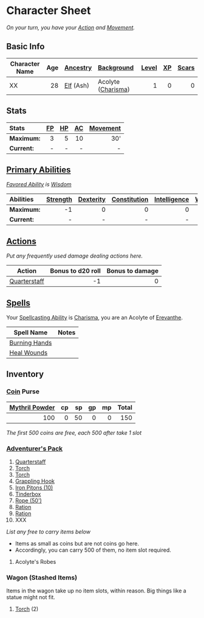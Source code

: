 # Character Sheet

*On your turn, you have your [Action](../../../Game%20Procedures/Core%20Procedures/Action.md) and [Movement](../../../Game%20Procedures/Combat/Movement.md).*
## Basic Info

| Character Name | Age | [Ancestry](../../../Player%20Characters/Ancenstries/Ancestry.md) | [Background](../../../Player%20Characters/Background.md)                           | [Level](../../../Player%20Characters/Derived%20Statistics/Level.md) | [XP](../../../Player%20Characters/Derived%20Statistics/Experience%20Points.md) | [Scars](../../../Player%20Characters/Derived%20Statistics/Scars.md) |
| -------------- | --: | :--------------------------------------------------------------- | :--------------------------------------------------------------------------------- | ------------------------------------------------------------------: | -----------------------------------------------------------------------------: | ------------------------------------------------------------------: |
| XX             |  28 | [Elf](../../../Player%20Characters/Ancenstries/Elf.md) (Ash)     | Acolyte ([Charisma](../../../Player%20Characters/Chosen%20Statistics/Charisma.md)) |                                                                   1 |                                                                              0 |                                                                   0 |

## Stats

| Stats        | [FP](../../../Player%20Characters/Derived%20Statistics/Fatigue%20Points.md) | [HP](../../../Player%20Characters/Derived%20Statistics/Health%20Points.md) | [AC](../../../Player%20Characters/Derived%20Statistics/Armor%20Class.md) | [Movement](../../../Game%20Procedures/Combat/Movement.md) |
| :----------- | --------------------------------------------------------------------------: | -------------------------------------------------------------------------: | -----------------------------------------------------------------------: | -------------------------------------------------: |
| **Maximum:** |                                                                           3 |                                                                          5 |                                                                       10 |                                                30' |
| **Current:** |                                                                           - |                                                                          - |                                                                        - |                                                  - |

## [Primary Abilities](../../../Player%20Characters/Chosen%20Statistics/Ability%20Scores.md)

*[Favored Ability](../../../Player%20Characters/Favored%20Ability.md) is [Wisdom](../../../Player%20Characters/Chosen%20Statistics/Wisdom.md)*

| Abilities    | [Strength](../../../Player%20Characters/Chosen%20Statistics/Strength.md) | [Dexterity](../../../Player%20Characters/Chosen%20Statistics/Dexterity.md) | [Constitution](../../../Player%20Characters/Chosen%20Statistics/Constitution.md) | [Intelligence](../../../Player%20Characters/Chosen%20Statistics/Intelligence.md) | [Wisdom](../../../Player%20Characters/Chosen%20Statistics/Wisdom.md)<br> | [Charisma](../../../Player%20Characters/Chosen%20Statistics/Charisma.md)<br> |
| :----------- | -----------------------------------------------------------------------: | -------------------------------------------------------------------------: | -------------------------------------------------------------------------------: | -------------------------------------------------------------------------------: | -----------------------------------------------------------------------: | ---------------------------------------------------------------------------: |
| **Maximum:** |                                                                       -1 |                                                                          0 |                                                                                0 |                                                                                0 |                                                                        2 |                                                                            2 |
| **Current:** |                                                                        - |                                                                          - |                                                                                - |                                                                                - |                                                                        - |                                                                            - |

## [Actions](../../../Game%20Procedures/Core%20Procedures/Action.md)

*Put any frequently used damage dealing actions here.*

| Action                                                                                                      | Bonus to d20 roll | Bonus to damage |
| ----------------------------------------------------------------------------------------------------------- | ----------------: | --------------: |
| [Quarterstaff](../../../Items%20and%20Gear/Weapons/Melee%20Weapons/Small%20Simple%20Weapon.md) |                -1 |               0 |

## [Spells](../../../Magic/Spellcasting/Spells.md)

Your [Spellcasting Ability](../../../Magic/Spellcasting/The%20Spellcasting%20Disciplines/Spellcasting%20Ability.md) is [Charisma](../../../Player%20Characters/Chosen%20Statistics/Charisma.md), you are an Acolyte of [Erevanthe](../../../Magic/Deities/Deity%20Index/Erevanthe.md).

| Spell Name                                                                              | Notes |
| --------------------------------------------------------------------------------------- | ----- |
| [Burning Hands](../../../Magic/Spells/Spells%20by%20Level/Level%201/Burning%20Hands.md) |       |
| [Heal Wounds](../../../Magic/Spells/Spells%20by%20Level/Level%201/Heal%20Wounds.md)     |       |

## Inventory

### [Coin](../../../Items%20and%20Gear/Economy/Coins.md) Purse

| [Mythril Powder](../../../Magic/Mythril.md) |  cp |  sp |  gp |  mp | Total |
| ------------------------------------------: | --: | --: | --: | --: | ----: |
|                                         100 |   0 |  50 |   0 |   0 |   150 |

*The first 500 coins are free, each 500 after take 1 slot*

### [Adventurer's Pack](../../../Items%20and%20Gear/Gear/100%20Coins/Adventurer's%20Pack.md)

1. [Quarterstaff](../../../Items%20and%20Gear/Weapons/Melee%20Weapons/Small%20Simple%20Weapon.md)
2. [Torch](../../../Items%20and%20Gear/Gear/1%20Coin/Torch.md)
3. [Torch](../../../Items%20and%20Gear/Gear/1%20Coin/Torch.md)
4. [Grappling Hook](../../../Items%20and%20Gear/Gear/25%20Coins/Grappling%20Hook.md)
5. [Iron Pitons (10)](../../../Items%20and%20Gear/Gear/10%20Coins/Iron%20Piton.md)
6. [Tinderbox](../../../Items%20and%20Gear/Gear/10%20Coins/Tinderbox.md)
7. [Rope (50')](../../../Items%20and%20Gear/Gear/50%20Coins/Rope%20(50').md)
8. [Ration](../../../Items%20and%20Gear/Gear/1%20Coin/Ration.md)
9. [Ration](../../../Items%20and%20Gear/Gear/1%20Coin/Ration.md)
10. XXX

*List any free to carry items below*
- Items as small as coins but are not coins go here.
- Accordingly, you can carry 500 of them, no item slot required.

1. Acolyte's Robes

### Wagon (Stashed Items)

Items in the wagon take up no item slots, within reason. Big things like a statue might not fit.

1. [Torch](../../../Items%20and%20Gear/Gear/1%20Coin/Torch.md) (2)
